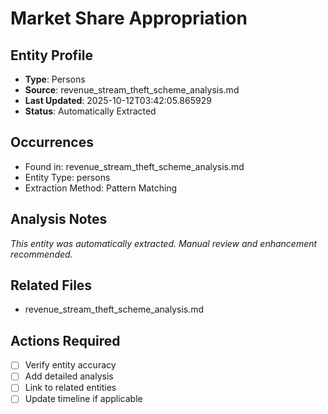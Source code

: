# Market Share Appropriation

## Entity Profile
- **Type**: Persons
- **Source**: revenue_stream_theft_scheme_analysis.md
- **Last Updated**: 2025-10-12T03:42:05.865929
- **Status**: Automatically Extracted

## Occurrences
- Found in: revenue_stream_theft_scheme_analysis.md
- Entity Type: persons
- Extraction Method: Pattern Matching

## Analysis Notes
*This entity was automatically extracted. Manual review and enhancement recommended.*

## Related Files
- revenue_stream_theft_scheme_analysis.md

## Actions Required
- [ ] Verify entity accuracy
- [ ] Add detailed analysis
- [ ] Link to related entities
- [ ] Update timeline if applicable
